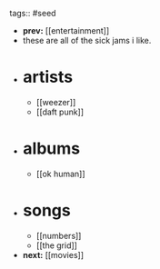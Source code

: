tags:: #seed
- **prev:** [[entertainment]]
- these are all of the sick jams i like.
- # artists
	- [[weezer]]
	- [[daft punk]]
- # albums
	- [[ok human]]
- # songs
	- [[numbers]]
	- [[the grid]]
- **next:** [[movies]]